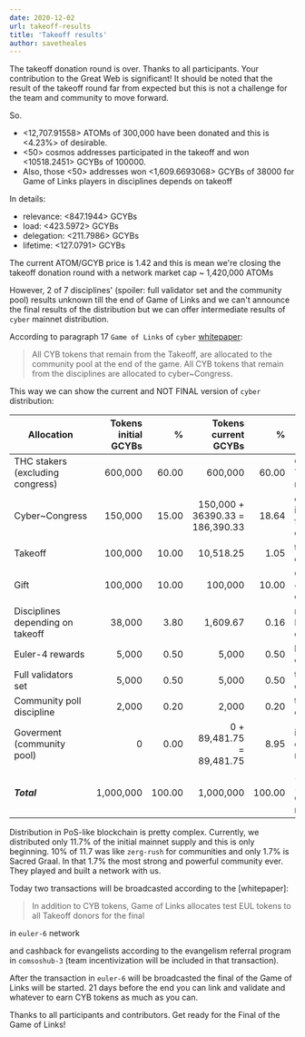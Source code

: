 ```yaml
---
date: 2020-12-02
url: takeoff-results
title: 'Takeoff results'
author: savetheales
---
```


The takeoff donation round is over. Thanks to all participants. Your contribution to the Great Web is significant! It should be noted that the result of the takeoff round far from expected but this is not a challenge for the team and community to move forward.

So.

- <12,707.91558> ATOMs of 300,000 have been donated and this is <4.23%> of desirable.
- <50> cosmos addresses participated in the takeoff and won <10518.2451> GCYBs of 100000.
- Also, those <50> addresses won <1,609.6693068> GCYBs of 38000 for Game of Links players in disciplines depends on takeoff

In details:
- relevance: <847.1944> GCYBs
- load: <423.5972> GCYBs
- delegation: <211.7986> GCYBs
- lifetime: <127.0791> GCYBs

The current ATOM/GCYB price is 1.42 and this is mean we're closing the takeoff donation round with a network market cap \~ 1,420,000 ATOMs

However, 2 of 7 disciplines' (spoiler: full validator set and the community pool) results unknown till the end of Game of Links and we can't announce the final results of the distribution but we can offer intermediate results of `cyber` mainnet distribution.

According to paragraph 17 `Game of Links` of `cyber` [whitepaper]():

> All CYB tokens that remain from the Takeoff, are allocated to the community pool at the end of the game. All CYB tokens that remain from the disciplines are allocated to cyber\~Congress.

This way we can show the current and NOT FINAL version of `cyber` distribution:

|Allocation|Tokens initial GCYBs|%|Tokens current GCYBs|%|Commnet|
|---|---:|---:|---:|---:|---|
|THC stakers (excluding congress)|600,000|60.00|600,000|60.00|CYB tokens to future THC stakers in 1 to 1 ratio|
|Cyber\~Congress|150,000|15.00|150,000 + 36390.33 = 186,390.33|18.64|cyber\~Congress tokens in THC ( +remaining from disciplines in CYBs only)|
|Takeoff|100,000|10.00|10,518.25|1.05|takeoff CYBs distribution|
|Gift|100,000|10.00|100,000|10.00|CYB tokens for `ethereum`, `cosmos` and `urbit` communities|
|Disciplines depending on takeoff |38,000|3.80|1,609.67|0.16|rewards for Game of Links players in takeoff dependent disciplines|
|Euler-4 rewards|5,000|0.50|5,000|0.50|lifetime rewards for euler-4 early validators|
|Full validators set|5,000|0.50|5,000|0.50|takeoff independent discipline, still playing|
|Community poll discipline|2,000|0.20|2,000|0.20|takeoff independent discipline, still playing|
|Goverment (community pool)|0|0.00|0 + 89,481.75 = 89,481.75|8.95|initial balance of community pool at `cyber` mainnet launch|
|***Total***|1,000,000|100.00|1,000,000|100.00| 1 PetaCYB or 1,000,000,000,000,000 CYBs supply of the mainnet|

Distribution in PoS-like blockchain is pretty complex. Currently, we distributed only 11.7% of the initial mainnet supply and this is only beginning. 10% of 11.7 was like `zerg-rush` for communities and only 1.7% is Sacred Graal. In that 1.7% the most strong and powerful community ever. They played and built a network with us.

Today two transactions will be broadcasted according to the [whitepaper]:

> In addition to CYB tokens, Game of Links allocates test EUL tokens to all Takeoff donors for the final

in `euler-6` network

and cashback for evangelists according to the evangelism referral program in `comsoshub-3` (team incentivization will be included in that transaction). 

After the transaction in `euler-6` will be broadcasted the final of the Game of Links will be started. 21 days before the end you can link and validate and whatever to earn CYB tokens as much as you can. 

Thanks to all participants and contributors. Get ready for the Final of the Game of Links! 